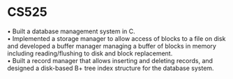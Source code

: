 # CS525

• Built a database management system in C.<br/>
• Implemented a storage manager to allow access of blocks to a file on disk and developed a buffer manager managing a buffer of blocks in memory including reading/flushing to disk and block replacement.<br/>
• Built a record manager that allows inserting and deleting records, and designed a disk-based B+ tree index structure for the database system.
